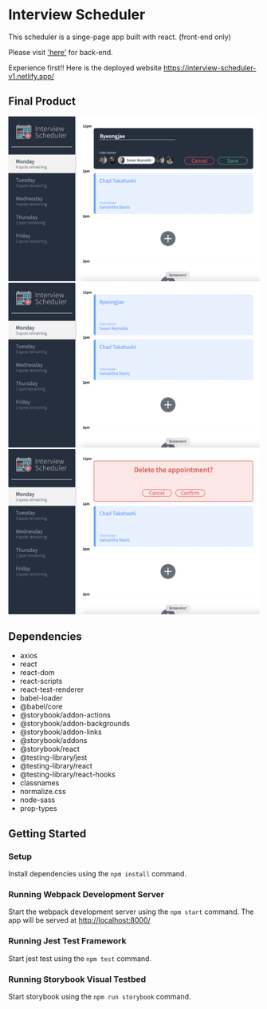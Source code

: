 # Interview Scheduler

This scheduler is a singe-page app built with react. (front-end only)

Please visit ['here'](https://github.com/byeongjae-kang/scheduler-api) for back-end.

Experience first!! Here is the deployed website <https://interview-scheduler-v1.netlify.app/>

## Final Product

!["Booking View"](https://github.com/byeongjae-kang/scheduler/blob/master/docs/booking.png)
!["Registered Interviews"](https://github.com/byeongjae-kang/scheduler/blob/master/docs/interview%20registered.png)
!["Confirm View for Cancellation"](https://github.com/byeongjae-kang/scheduler/blob/master/docs/confirmDelete.png)

## Dependencies

- axios
- react
- react-dom
- react-scripts
- react-test-renderer
- babel-loader
- @babel/core
- @storybook/addon-actions
- @storybook/addon-backgrounds
- @storybook/addon-links
- @storybook/addons
- @storybook/react
- @testing-library/jest
- @testing-library/react
- @testing-library/react-hooks
- classnames
- normalize.css
- node-sass
- prop-types

## Getting Started

### Setup
Install dependencies using the `npm install` command.

### Running Webpack Development Server
Start the webpack development server using the `npm start` command. The app will be served at <http://localhost:8000/>

### Running Jest Test Framework
Start jest test using the `npm test` command.

### Running Storybook Visual Testbed
Start storybook using the `npm run storybook` command.

